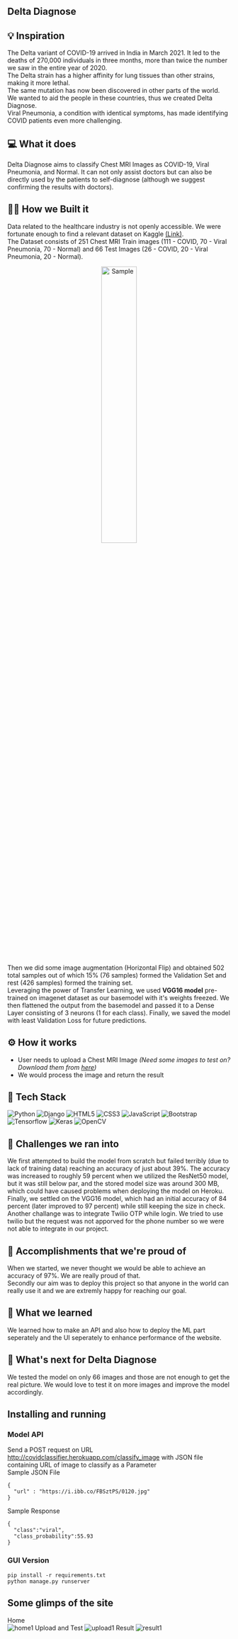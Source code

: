 ## Delta Diagnose

## 💡 Inspiration
The Delta variant of COVID-19 arrived in India in March 2021. It led to the deaths of 270,000 individuals in three months, more than twice the number we saw in the entire year of 2020. <br> The Delta strain has a higher affinity for lung tissues than other strains, making it more lethal. <br>
The same mutation has now been discovered in other parts of the world. We wanted to aid the people in these countries, thus we created Delta Diagnose. <br>
Viral Pneumonia, a condition with identical symptoms, has made identifying COVID patients even more challenging.

## 💻 What it does
Delta Diagnose aims to classify Chest MRI Images as COVID-19, Viral Pneumonia, and Normal.  It can not only assist doctors but can also be directly used by the patients to self-diagnose (although we suggest confirming the results with doctors).

## 👷‍♂️ How we Built it
Data related to the healthcare industry is not openly accessible. We were fortunate enough to find a relevant dataset on Kaggle [(Link)](https://www.kaggle.com/pranavraikokte/covid19-image-dataset). <br>
The Dataset consists of 251 Chest MRI Train images (111 - COVID, 70 - Viral Pneumonia, 70 - Normal) and 66 Test Images (26 - COVID, 20 - Viral Pneumonia, 20 - Normal).
<p align = 'center'>
  <img alt="Sample" height=40% src="https://i.ibb.co/Hrp0YyL/Screenshot-2021-08-08-105409.png" width="40%"/>
</p>
Then we did some image augmentation (Horizontal Flip) and obtained 502 total samples out of which 15% (76 samples) formed the Validation Set and rest (426 samples) formed the training set.<br>
Leveraging the power of Transfer Learning, we used <b>VGG16 model</b> pre-trained on imagenet dataset as our basemodel with it's weights freezed. We then flattened the output from the basemodel and passed it to a Dense Layer consisting of 3 neurons (1 for each class). Finally, we saved the model with least Validation Loss for future predictions.

## ⚙️ How it works
- User needs to upload a Chest MRI Image <i>(Need some images to test on? Download them from [here](https://drive.google.com/drive/folders/1e8YPenE6jlBYznLDAu989Pv_8BFvOwup?usp=sharing))</i>
- We would process the image and return the result

## 🔨 Tech Stack
<img alt="Python" src="https://img.shields.io/badge/python-%2314354C.svg?style=for-the-badge&logo=python&logoColor=white"/> <img alt="Django" src="https://img.shields.io/badge/django-%23092E20.svg?style=for-the-badge&logo=django&logoColor=white"/> <img alt="HTML5" src="https://img.shields.io/badge/html5-%23E34F26.svg?style=for-the-badge&logo=html5&logoColor=white"/> <img alt="CSS3" src="https://img.shields.io/badge/css3-%231572B6.svg?style=for-the-badge&logo=css3&logoColor=white"/> <img alt="JavaScript" src="https://img.shields.io/badge/javascript-%23323330.svg?style=for-the-badge&logo=javascript&logoColor=%23F7DF1E"/> <img alt="Bootstrap" src="https://img.shields.io/badge/bootstrap-%23563D7C.svg?style=for-the-badge&logo=bootstrap&logoColor=white"/> <br> <img alt="Tensorflow" src="https://img.shields.io/badge/TensorFlow-%23FF6F00.svg?style=for-the-badge&logo=TensorFlow&logoColor=white"/> <img alt="Keras" src="https://img.shields.io/badge/Keras-%23D00000.svg?style=for-the-badge&logo=Keras&logoColor=white"/> <img alt="OpenCV" src="https://img.shields.io/badge/opencv-%23white.svg?style=for-the-badge&logo=opencv&logoColor=white"/>

## 🧠 Challenges we ran into
We first attempted to build the model from scratch but failed terribly (due to lack of training data) reaching an accuracy of just about 39%. The accuracy was increased to roughly 59 percent when we utilized the ResNet50 model, but it was still below par, and the stored model size was around 300 MB, which could have caused problems when deploying the model on Heroku. Finally, we settled on the VGG16 model, which had an initial accuracy of 84 percent (later improved to 97 percent) while still keeping the size in check. Another challange was to integrate Twilio OTP while login. We tried to use twilio but the request was not apporved for the phone number so we were not able to integrate in our project.

## 🏅 Accomplishments that we're proud of
When we started, we never thought we would be able to achieve an accuracy of 97%. We are really proud of that. <br>
Secondly our aim was to deploy this project so that anyone in the world can really use it and we are extremly happy for reaching our goal.

## 📖 What we learned
We learned how to make an API and also how to deploy the ML part seperately and the UI seperately to enhance performance of the website.

## 🚀 What's next for Delta Diagnose
We tested the model on only 66 images and those are not enough to get the real picture. We would love to test it on more images and improve the model accordingly.

## Installing and running

### Model API
Send a POST request on URL http://covidclassifier.herokuapp.com/classify_image with JSON file containing URL of image to classify as a Parameter<br>
Sample JSON File
```
{
  "url" : "https://i.ibb.co/FBSztPS/0120.jpg"
}
```
Sample Response
```
{
  "class":"viral",
  "class_probability":55.93
}
```

### GUI Version
```
pip install -r requirements.txt
python manage.py runserver
```

## Some glimps of the site

Home  
![home1](https://user-images.githubusercontent.com/64153988/128633936-d0f75f36-87b0-417f-a87a-5a8fd4596ccf.png)
Upload and Test
![upload1](https://user-images.githubusercontent.com/64153988/128633942-28742d18-27ac-4cab-a4ce-38e29ef06baa.png)
Result
![result1](https://user-images.githubusercontent.com/64153988/128633952-53fb306b-50fa-4ded-8674-e175542f983b.png)

